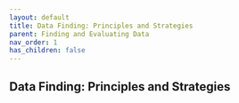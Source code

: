 ```yaml
---
layout: default
title: Data Finding: Principles and Strategies
parent: Finding and Evaluating Data
nav_order: 1
has_children: false
---
```



## Data Finding: Principles and Strategies
